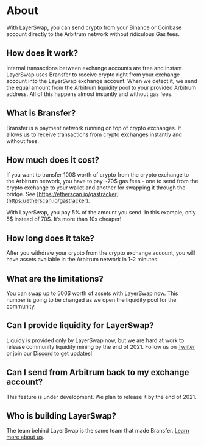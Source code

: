 # About

With LayerSwap, you can send crypto from your Binance or Coinbase account directly to the Arbitrum network without ridiculous Gas fees.

## How does it work?
Internal transactions between exchange accounts are free and instant. LayerSwap uses Bransfer to receive crypto right from your exchange account into the LayerSwap exchange account. When we detect it, we send the equal amount from the Arbitrum liquidity pool to your provided Arbitrum address. All of this happens almost instantly and without gas fees.

## What is Bransfer?
Bransfer is a payment network running on top of crypto exchanges. It allows us to receive transactions from crypto exchanges instantly and without fees.

## How much does it cost?
If you want to transfer 100$ worth of crypto from the crypto exchange to the Arbitrum network, you have to pay ~70$ gas fees - one to send from the crypto exchange to your wallet and another for swapping it through the bridge. See [https://etherscan.io/gastracker](https://etherscan.io/gastracker).

With LayerSwap, you pay 5% of the amount you send. In this example, only 5$ instead of 70$. It’s more than 10x cheaper!

## How long does it take?
After you withdraw your crypto from the crypto exchange account, you will have assets available in the Arbitrum network in 1-2 minutes.

## What are the limitations?
You can swap up to 500$ worth of assets with LayerSwap now. This number is going to be changed as we open the liquidity pool for the community.

## Can I provide liquidity for LayerSwap?
Liquidy is provided only by LayerSwap now, but we are hard at work to release community liquidity mining by the end of 2021. Follow us on [Twiiter](https://twitter.com/layerswap) or join our [Discord](https://discord.com/invite/KhwYN35sHy) to get updates!

## Can I send from Arbitrum back to my exchange account?
This feature is under development. We plan to release it by the end of 2021. 

## Who is building LayerSwap?
The team behind LayerSwap is the same team that made Bransfer. [Learn more about us](https://www.bransfer.io/about).

